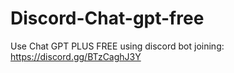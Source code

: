 # Discord-Chat-gpt-free
Use Chat GPT PLUS FREE using discord bot joining: https://discord.gg/BTzCaghJ3Y







                                                                                            